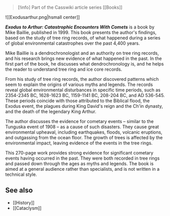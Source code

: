 > [!info] Part of the Casswiki article series [[Books]]

![[Exodusarthur.png|hsmall center]]


_**Exodus to Arthur: Catastrophic Encounters With Comets**_ is a book by Mike Baillie, published in 1999. This book presents the author's findings, based on the study of tree ring records, of what happened during a series of global environmental catastrophes over the past 4,400 years.

Mike Baillie is a dendrochronologist and an authority on tree ring records, and his research brings new evidence of what happened in the past. In the first part of the book, he discusses what dendrochronology is, and he helps the reader to understand tree ring and ice core records.

From his study of tree ring records, the author discovered patterns which seem to explain the origins of various myths and legends. The records reveal global environmental disturbances in specific time periods, such as 2354-2345 BC, 1628-1623 BC, 1159-1141 BC, 208-204 BC, and AD 536-545. These periods coincide with those attributed to the Biblical flood, the Exodus event, the plagues during King David's reign and the Ch'in dynasty, and the death of the legendary King Arthur.

The author discusses the evidence for cometary events – similar to the Tunguska event of 1908 – as a cause of such disasters. They cause great environmental upheaval, including earthquakes, floods, volcanic eruptions, and outgassing from the ocean floor. The growth of trees is affected by the environmental impact, leaving evidence of the events in the tree rings.

This 270-page work provides strong evidence for significant cometary events having occurred in the past. They were both recorded in tree rings and passed down through the ages as myths and legends. The book is aimed at a general audience rather than specialists, and is not written in a technical style.

See also
--------

*   [[History]]
*   [[Cataclysm]]